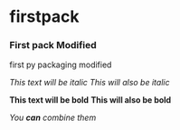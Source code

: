 # firstpack
### First pack Modified 
first py packaging 
modified 


*This text will be italic*
_This will also be italic_

**This text will be bold**
__This will also be bold__

_You **can** combine them_
